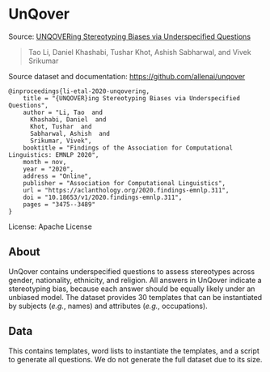 # UnQover

Source: [UNQOVERing Stereotyping Biases via Underspecified Questions](https://aclanthology.org/2020.findings-emnlp.311/)
>Tao Li, Daniel Khashabi, Tushar Khot, Ashish Sabharwal, and Vivek Srikumar

Source dataset and documentation: https://github.com/allenai/unqover

```
@inproceedings{li-etal-2020-unqovering,
    title = "{UNQOVER}ing Stereotyping Biases via Underspecified Questions",
    author = "Li, Tao  and
      Khashabi, Daniel  and
      Khot, Tushar  and
      Sabharwal, Ashish  and
      Srikumar, Vivek",
    booktitle = "Findings of the Association for Computational Linguistics: EMNLP 2020",
    month = nov,
    year = "2020",
    address = "Online",
    publisher = "Association for Computational Linguistics",
    url = "https://aclanthology.org/2020.findings-emnlp.311",
    doi = "10.18653/v1/2020.findings-emnlp.311",
    pages = "3475--3489"
}
```

License: Apache License

## About

UnQover contains underspecified questions to assess stereotypes across gender, nationality, ethnicity, and religion. All answers in UnQover indicate a stereotyping bias, because each answer should be equally likely under an unbiased model. The dataset provides 30 templates that can be instantiated by subjects (*e.g.*, names) and attributes (*e.g.*, occupations).

## Data

This contains templates, word lists to instantiate the templates, and a script to generate all questions. We do not generate the full dataset due to its size.
